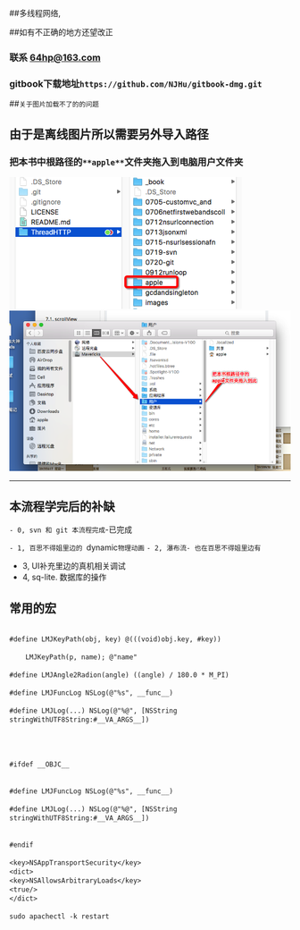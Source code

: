 ##多线程网络,

##如有不正确的地方还望改正

### 联系 64hp@163.com

### gitbook下载地址`https://github.com/NJHu/gitbook-dmg.git`

##`关于图片加载不了的的问题`

## 由于是离线图片所以需要另外导入路径

### 把本书中根路径的`**apple**`文件夹拖入到电脑用户文件夹
![](./ThreadHTTP/images/Snip20160829_20.png)
![](./ThreadHTTP/images/Snip20160829_18.png)

---

## 本流程学完后的补缺

`- 0, svn 和 git 本流程完成`-已完成

`- 1, 百思不得姐里边的 `dynamic`物理动画`
`- 2, 瀑布流- 也在百思不得姐里边有`
- 3, UI补充里边的真机相关调试
- 4, sq-lite. 数据库的操作

## 常用的宏


```objc

#define LMJKeyPath(obj, key) @(((void)obj.key, #key))

    LMJKeyPath(p, name); @"name"

#define LMJAngle2Radion(angle) ((angle) / 180.0 * M_PI)

#define LMJFuncLog NSLog(@"%s", __func__)

#define LMJLog(...) NSLog(@"%@", [NSString stringWithUTF8String:#__VA_ARGS__])




#ifdef __OBJC__


#define LMJFuncLog NSLog(@"%s", __func__)

#define LMJLog(...) NSLog(@"%@", [NSString stringWithUTF8String:#__VA_ARGS__])


#endif

<key>NSAppTransportSecurity</key>
<dict>
<key>NSAllowsArbitraryLoads</key>
<true/>
</dict>

sudo apachectl -k restart

```
